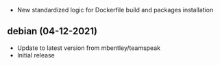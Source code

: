- New standardized logic for Dockerfile build and packages installation

## debian (04-12-2021)

- Update to latest version from mbentley/teamspeak
- Initial release
